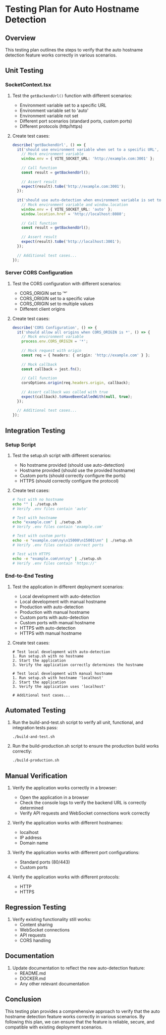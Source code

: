 # Testing Plan for Auto Hostname Detection

## Overview

This testing plan outlines the steps to verify that the auto hostname detection feature works correctly in various scenarios.

## Unit Testing

### SocketContext.tsx

1. Test the `getBackendUrl()` function with different scenarios:
   - Environment variable set to a specific URL
   - Environment variable set to 'auto'
   - Environment variable not set
   - Different port scenarios (standard ports, custom ports)
   - Different protocols (http/https)

2. Create test cases:
   ```typescript
   describe('getBackendUrl', () => {
     it('should use environment variable when set to a specific URL', () => {
       // Mock environment variable
       window.env = { VITE_SOCKET_URL: 'http://example.com:3001' };
       
       // Call function
       const result = getBackendUrl();
       
       // Assert result
       expect(result).toBe('http://example.com:3001');
     });
     
     it('should use auto-detection when environment variable is set to auto', () => {
       // Mock environment variable and window.location
       window.env = { VITE_SOCKET_URL: 'auto' };
       window.location.href = 'http://localhost:8080';
       
       // Call function
       const result = getBackendUrl();
       
       // Assert result
       expect(result).toBe('http://localhost:3001');
     });
     
     // Additional test cases...
   });
   ```

### Server CORS Configuration

1. Test the CORS configuration with different scenarios:
   - CORS_ORIGIN set to '*'
   - CORS_ORIGIN set to a specific value
   - CORS_ORIGIN set to multiple values
   - Different client origins

2. Create test cases:
   ```typescript
   describe('CORS Configuration', () => {
     it('should allow all origins when CORS_ORIGIN is *', () => {
       // Mock environment variable
       process.env.CORS_ORIGIN = '*';
       
       // Mock request with origin
       const req = { headers: { origin: 'http://example.com' } };
       
       // Mock callback
       const callback = jest.fn();
       
       // Call function
       corsOptions.origin(req.headers.origin, callback);
       
       // Assert callback was called with true
       expect(callback).toHaveBeenCalledWith(null, true);
     });
     
     // Additional test cases...
   });
   ```

## Integration Testing

### Setup Script

1. Test the setup.sh script with different scenarios:
   - No hostname provided (should use auto-detection)
   - Hostname provided (should use the provided hostname)
   - Custom ports (should correctly configure the ports)
   - HTTPS (should correctly configure the protocol)

2. Create test cases:
   ```bash
   # Test with no hostname
   echo "" | ./setup.sh
   # Verify .env files contain 'auto'
   
   # Test with hostname
   echo "example.com" | ./setup.sh
   # Verify .env files contain 'example.com'
   
   # Test with custom ports
   echo -e "example.com\ny\n15000\n15001\nn" | ./setup.sh
   # Verify .env files contain correct ports
   
   # Test with HTTPS
   echo -e "example.com\nn\ny" | ./setup.sh
   # Verify .env files contain 'https://'
   ```

### End-to-End Testing

1. Test the application in different deployment scenarios:
   - Local development with auto-detection
   - Local development with manual hostname
   - Production with auto-detection
   - Production with manual hostname
   - Custom ports with auto-detection
   - Custom ports with manual hostname
   - HTTPS with auto-detection
   - HTTPS with manual hostname

2. Create test cases:
   ```
   # Test local development with auto-detection
   1. Run setup.sh with no hostname
   2. Start the application
   3. Verify the application correctly determines the hostname
   
   # Test local development with manual hostname
   1. Run setup.sh with hostname 'localhost'
   2. Start the application
   3. Verify the application uses 'localhost'
   
   # Additional test cases...
   ```

## Automated Testing

1. Run the build-and-test.sh script to verify all unit, functional, and integration tests pass:
   ```bash
   ./build-and-test.sh
   ```

2. Run the build-production.sh script to ensure the production build works correctly:
   ```bash
   ./build-production.sh
   ```

## Manual Verification

1. Verify the application works correctly in a browser:
   - Open the application in a browser
   - Check the console logs to verify the backend URL is correctly determined
   - Verify API requests and WebSocket connections work correctly

2. Verify the application works with different hostnames:
   - localhost
   - IP address
   - Domain name

3. Verify the application works with different port configurations:
   - Standard ports (80/443)
   - Custom ports

4. Verify the application works with different protocols:
   - HTTP
   - HTTPS

## Regression Testing

1. Verify existing functionality still works:
   - Content sharing
   - WebSocket connections
   - API requests
   - CORS handling

## Documentation

1. Update documentation to reflect the new auto-detection feature:
   - README.md
   - DOCKER.md
   - Any other relevant documentation

## Conclusion

This testing plan provides a comprehensive approach to verify that the auto hostname detection feature works correctly in various scenarios. By following this plan, we can ensure that the feature is reliable, secure, and compatible with existing deployment scenarios.